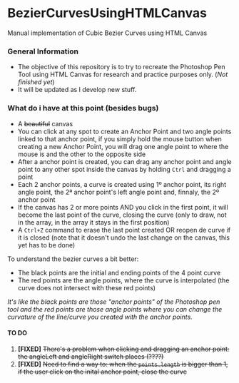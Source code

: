 # BezierCurvesUsingHTMLCanvas
 Manual implementation of Cubic Bezier Curves using HTML Canvas

### General Information
* The objective of this repository is to try to recreate the Photoshop Pen Tool using HTML Canvas for research and practice purposes only. (_Not finished yet_)
* It will be updated as I develop new stuff.

### What do i have at this point (besides bugs)
- A <s>beautiful</s> canvas
- You can click at any spot to create an Anchor Point and two angle points linked to that anchor point, if you simply hold the mouse button when creating a new Anchor Point, you will drag one angle point to where the mouse is and the other to the opposite side
- After a anchor point is created, you can drag any anchor point and angle point to any other spot inside the canvas by holding `Ctrl` and dragging a point
- Each 2 anchor points, a curve is created using 1º anchor point, its right angle point, the 2ª anchor point's left angle point and, finnaly, the 2º anchor point   
- If the canvas has 2 or more points AND you click in the first point, it will become the last point of the curve, closing the curve (only to draw, not in the array, in the array it stays in the first position)
- A `Ctrl+Z` command to erase the last point created OR reopen de curve if it is closed (note that it doesn't undo the last change on the canvas, this yet has to be done)
  
  
To understand the bezier curves a bit better:  
- The black points are the initial and ending points of the 4 point curve
- The red points are the angle points, where the curve is interpolated (the curve does not intersect with these red points)  

_It's like the black points are those "anchor points" of the Photoshop pen tool and the red points are those angle points where you can change the curvature of the line/curve you created with the anchor points._


#### TO DO
1. **[FIXED]** <s>There's a problem when clicking and dragging an anchor point: the angleLeft and angleRight switch places (????)</s>
2. **[FIXED]** <s>Need to find a way to: when the `points.length` is bigger than 1, if the user click on the inital anchor point, close the curve</s>


